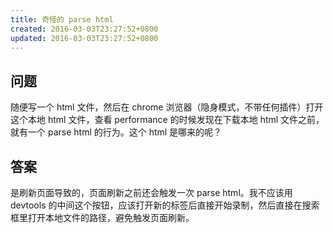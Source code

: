 ```yaml
---
title: 奇怪的 parse html
created: 2016-03-03T23:27:52+0800
updated: 2016-03-03T23:27:52+0800
---
```


## 问题

随便写一个 html 文件，然后在 chrome 浏览器（隐身模式，不带任何插件）打开这个本地 html 文件，查看 performance 的时候发现在下载本地 html 文件之前，就有一个 parse html 的行为。这个 html 是哪来的呢？

## 答案

是刷新页面导致的，页面刷新之前还会触发一次 parse html。我不应该用 devtools 的中间这个按钮，应该打开新的标签后直接开始录制，然后直接在搜索框里打开本地文件的路径，避免触发页面刷新。
